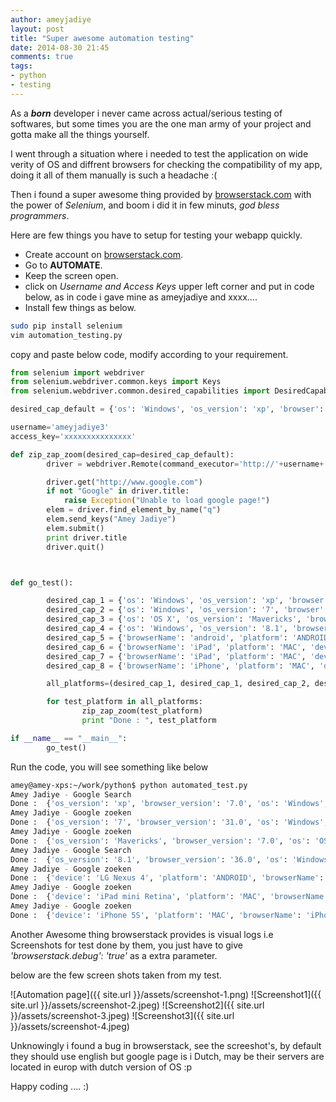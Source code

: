 ```yaml
---
author: ameyjadiye
layout: post
title: "Super awesome automation testing"
date: 2014-08-30 21:45
comments: true
tags:
- python
- testing
---
```


As a ***born*** developer i never came across actual/serious testing of softwares, but some times you are the one man army of your project and gotta make all the things yourself.

I went through a situation where i needed to test the application on wide verity of OS and diffrent browsers for checking the compatibility of my app, doing it all of them manually is such a headache :(

Then i found a super awesome thing provided by [browserstack.com](https://www.browserstack.com/automate) with the power of *Selenium*, and boom i did it in few minuts, _god bless programmers_.

Here are few things you have to setup for testing your webapp quickly.

+ Create account on [browserstack.com](browserstack.com).
+ Go to **AUTOMATE**.
+ Keep the screen open.
+ click on *Username and Access Keys* upper left corner and put in code below, as in code i gave mine as ameyjadiye and xxxx....
+ Install few things as below.

```bash
sudo pip install selenium
vim automation_testing.py
```
copy and paste below code, modify according to your requirement.

```python
from selenium import webdriver
from selenium.webdriver.common.keys import Keys
from selenium.webdriver.common.desired_capabilities import DesiredCapabilities

desired_cap_default = {'os': 'Windows', 'os_version': 'xp', 'browser': 'IE', 'browser_version': '7.0','browserstack.debug':'true' }

username='ameyjadiye3'
access_key='xxxxxxxxxxxxxxx'

def zip_zap_zoom(desired_cap=desired_cap_default):
        driver = webdriver.Remote(command_executor='http://'+username+':'+access_key+'@hub.browserstack.com:80/wd/hub',desired_capabilities=desired_cap)

        driver.get("http://www.google.com")
        if not "Google" in driver.title:
            raise Exception("Unable to load google page!")
        elem = driver.find_element_by_name("q")
        elem.send_keys("Amey Jadiye")
        elem.submit()
        print driver.title
        driver.quit()



def go_test():

        desired_cap_1 = {'os': 'Windows', 'os_version': 'xp', 'browser': 'IE', 'browser_version': '7.0','browserstack.debug':'true' }
        desired_cap_2 = {'os': 'Windows', 'os_version': '7', 'browser': 'Firefox', 'browser_version': '31.0','browserstack.debug':'true' }
        desired_cap_3 = {'os': 'OS X', 'os_version': 'Mavericks', 'browser': 'Safari', 'browser_version': '7.0','browserstack.debug':'true' }
        desired_cap_4 = {'os': 'Windows', 'os_version': '8.1', 'browser': 'Chrome', 'browser_version': '36.0','browserstack.debug':'true' }
        desired_cap_5 = {'browserName': 'android', 'platform': 'ANDROID', 'device': 'LG Nexus 4','browserstack.debug':'true' }
        desired_cap_6 = {'browserName': 'iPad', 'platform': 'MAC', 'device': 'iPad mini Retina','browserstack.debug':'true'}
        desired_cap_7 = {'browserName': 'iPad', 'platform': 'MAC', 'device': 'iPad mini Retina','browserstack.debug':'true'}
        desired_cap_8 = {'browserName': 'iPhone', 'platform': 'MAC', 'device': 'iPhone 5S'}

        all_platforms=(desired_cap_1, desired_cap_1, desired_cap_2, desired_cap_3, desired_cap_4, desired_cap_5, desired_cap_6, desired_cap_7, desired_cap_8)

        for test_platform in all_platforms:
                zip_zap_zoom(test_platform)
                print "Done : ", test_platform

if __name__ == "__main__":
        go_test()

````
Run the code, you will see something like below

```bash
amey@amey-xps:~/work/python$ python automated_test.py 
Amey Jadiye - Google Search
Done :  {'os_version': 'xp', 'browser_version': '7.0', 'os': 'Windows', 'browserstack.debug': 'true', 'browser': 'IE'}
Amey Jadiye - Google zoeken
Done :  {'os_version': '7', 'browser_version': '31.0', 'os': 'Windows', 'browserstack.debug': 'true', 'browser': 'Firefox'}
Amey Jadiye - Google zoeken
Done :  {'os_version': 'Mavericks', 'browser_version': '7.0', 'os': 'OS X', 'browserstack.debug': 'true', 'browser': 'Safari'}
Amey Jadiye - Google Search
Done :  {'os_version': '8.1', 'browser_version': '36.0', 'os': 'Windows', 'browserstack.debug': 'true', 'browser': 'Chrome'}
Amey Jadiye - Google zoeken
Done :  {'device': 'LG Nexus 4', 'platform': 'ANDROID', 'browserName': 'android', 'browserstack.debug': 'true'}
Amey Jadiye - Google zoeken
Done :  {'device': 'iPad mini Retina', 'platform': 'MAC', 'browserName': 'iPad', 'browserstack.debug': 'true'}
Amey Jadiye - Google zoeken
Done :  {'device': 'iPhone 5S', 'platform': 'MAC', 'browserName': 'iPhone'}
```

Another Awesome thing browserstack provides is visual logs i.e Screenshots for test done by them, you just have to give _'browserstack.debug': 'true'_ as a extra parameter.

below are the few screen shots taken from my test.

![Automation page]({{ site.url }}/assets/screenshot-1.png)
![Screenshot1]({{ site.url }}/assets/screenshot-2.jpeg)
![Screenshot2]({{ site.url }}/assets/screenshot-3.jpeg)
![Screenshot3]({{ site.url }}/assets/screenshot-4.jpeg)

Unknowingly i found a bug in browserstack, see the screeshot's, by default they should use english but google page is i Dutch, may be their servers are located in europ with dutch version of OS :p

Happy coding .... :)
